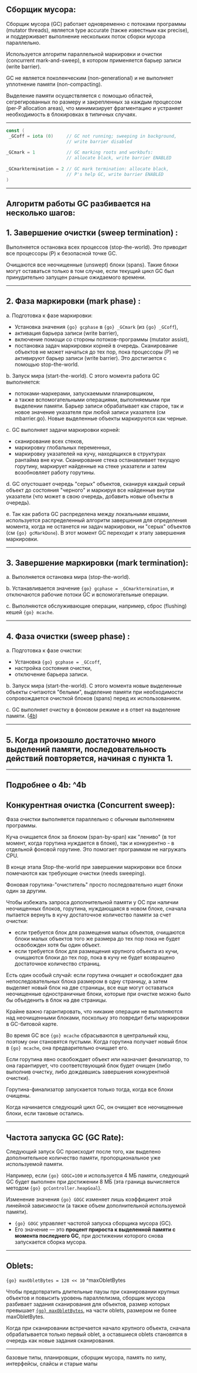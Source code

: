 ## Сборщик мусора: 

Сборщик мусора (GC) работает одновременно с потоками программы (mutator threads), является type accurate (также известным как precise), и поддерживает выполнение нескольких поток сборки мусора параллельно.

Используется алгоритм параллельной маркировки и очистки (concurrent mark-and-sweep), в котором применяется барьер записи (write barrier).

GC не является поколенческим (non-generational) и не выполняет уплотнение памяти (non-compacting).

Выделение памяти осуществляется с помощью областей, сегрегированных по размеру и закрепленных за каждым процессом (per-P allocation areas), что минимизирует фрагментацию и устраняет необходимость в блокировках в типичных случаях.

---
```go
const (  
 _GCoff = iota (0)     // GC not running; sweeping in background, 
				       // write barrier disabled 
				   
_GCmark = 1            // GC marking roots and workbufs: 
			           // allocate black, write barrier ENABLED  
			    
_GCmarktermination = 2 // GC mark termination: allocate black, 
				       // P's help GC, write barrier ENABLED
)
```
---

##  Алгоритм работы GC разбивается на несколько шагов: 

## 1. Завершение очистки (sweep termination) : 

 Выполняется остановка всех процессов (stop-the-world). Это приводит все процессоры (P) к безопасной точке GC.
 
 Очищаются все неочищенные (unswept) блоки (spans). Такие блоки могут оставаться только в том случае, если текущий цикл GC был принудительно запущен  раньше ожидаемого времени.

---
## 2. Фаза маркировки (mark phase) :

a. Подготовка к фазе маркировки: 
- Установка значения `{go} gcphase` в  `{go} _GCmark` (из `{go} _GCoff`),
- активация барьера записи (write barrier), 
- включение помощи со стороны потоков-программы (mutator assist),
- постановка задач маркировки корней в очередь. 
Сканирование объектов не может начаться до тех пор, пока процессоры (P) не активируют барьер записи (write barrier). Это достигается с помощью stop-the-world.

b. Запуск мира (start-the-world). С этого момента работа GC выполняется:
- потоками-маркерами, запускаемыми планировщиком, 
- а также вспомогательными операциями, выполняемыми при выделении памяти. 
 Барьер записи обрабатывает как старое, так и новое значение указателя при любой записи указателя (см mbarrier.go). Новые выделенные объекты маркируются как черные.

c. GC выполняет задачи маркировки корней:
- сканирование всех стеков,
- маркировку глобальных переменных,
- маркировку указателей на кучу, находящихся в структурах рантайма вне кучи.
Сканирование стека останавливает текущую горутину, маркирует найденные на стеке указатели и затем возобновляет работу горутины.

d. GC опустошает очередь "серых" объектов, сканируя каждый серый объект до состояния "черного" и маркируя все найденные внутри указатели (что может в свою очередь, добавить новые объекты в очередь).

e. Так как работа GC распределена между локальными кешами, используется распределенный алгоритм завершения для определения момента, когда не останется ни задач маркировки, ни "серых" объектов (см `{go} gcMarkDone`). В этот момент GC переходит к этапу завершения маркировки.

---
## 3. Завершение маркировки (mark termination):

a. Выполняется остановка мира (stop-the-world).

b. Устанавливается значение `{go} gcphase = _GCmarktermination`, и отключаются рабочие потоки GC и вспомогательные операции.

c. Выполняются обслуживающие операции, например, сброс (flushing) кешей `{go} mcache`.

---
## 4. Фаза очистки (sweep phase) : 

a. Подготовка к фазе очистки: 

- Установка `{go} gcphase = _GCcoff`,
- настройка состояния очистки,
- отключение барьера записи.

b. Запуск мира (start-the-world). С этого момента новые выделенные объекты считаются "белыми",  выделение памяти при необходимости сопровождается очисткой блоков (spans) перед их использованием.

c. GC выполняет очистку в фоновом режиме и в ответ на выделение памяти. ([4b](#^4b))

---
## 5. Когда произошло достаточно много выделений памяти, последовательность действий повторяется, начиная с пункта 1.

---
## Подробнее о 4b: ^4b

## Конкурентная очистка (Concurrent sweep):

Фаза очистки выполняется параллельно с обычным выполнением программы.

Куча очищается блок за блоком (span-by-span) как "лениво" (в тот момент, когда горутина нуждается в блоке), так и конкурентно - в отдельной фоновой горутине. Это помогает программам не нагружать CPU.

В конце этапа Stop-the-world при завершении маркировки все блоки помечаются как требующие очистки (needs sweeping).

Фоновая горутина-"очиститель" просто последовательно ищет блоки один за другим.

Чтобы избежать запроса дополнительной памяти у ОС при наличии неочищенных блоков, горутина, нуждающаяся в новом блоке, сначала пытается вернуть в кучу достаточное количество памяти за счет очистки: 

-  если требуется блок для размещения малых объектов, очищаются блоки малых объектов того же размера до тех пор пока не будет освобожден хотя бы один объект.
- если требуется блок для размещения крупного объекта из кучи, очищаются блоки до тех пор, пока в кучу не будет возвращено достаточное количество страниц.

Есть один особый случай: если горутина очищает и освобождает два непоследовательных блока размером в одну страницу, а затем выделяет новый блок на две страницы, все еще могут оставаться неочищенные одностраничные блоки, которые при очистке можно было бы объеденить в блок на две страницы.

Крайне важно гарантировать, что никакие операции не выполняются над неочищенными блоками, поскольку это повредит биты маркировки в GC-битовой карте. 

Во время GC все `{go} mcache` сбрасываются в центральный кэш, поэтому они становятся пустыми. 
Когда горутина получает новый блок в `{go} mcache`,  она предварительно очищает его.

Если горутина явно освобождает объект или назначает финализатор, то она гарантирует, что соответствующий блок будет очищен (либо выполнив очистку, либо дождавшись завершения конкурентной очистки).

Горутина-финализатор запускается только тогда, когда все блоки очищены.

Когда начинается следующий цикл GC, он очищает все неочищенные блоки, если таковые остались.

---
## Частота запуска GC (GC Rate):

Следующий запуск GC происходит после того, как выделено дополнительное количество памяти, пропорциональное уже используемой памяти.

Например, если `{go} GOGC=100` и используется 4 МБ памяти, следующий GC будет выполнен при достижении 8 МБ (эта граница вычисляется методом `{go} gcController.heapGoal`).

Изменение значения `{go} GOGC` изменяет лишь коэффициент этой линейной зависимости (а также объем дополнительной используемой памяти).

- `{go} GOGC` управляет частотой запуска сборщика мусора (GC).
- Его значение — это **процент прироста к выделенной памяти с момента последнего GC**, при достижении которого снова запускается сборка мусора.

---
## Oblets:

`{go} maxObletBytes = 128 << 10` ^maxObletBytes

Чтобы предотвратить длительные паузы при сканировании крупных объектов и повысить уровень параллелизма, сборщик мусора разбивает задания сканирования для объектов, размер которых превышает [`{go} maxObletBytes`](#^maxObletBytes), на части oblets, размером не более maxObletBytes.

Когда при сканировании встречается начало крупного объекта, сначала обрабатывается только первый oblet, а оставшиеся oblets становятся в очередь как новые задания сканирования.

---

базовые типы, планировщик, сборщик мусора, память по хипу, интерфейсы, слайсы и старые мапы

